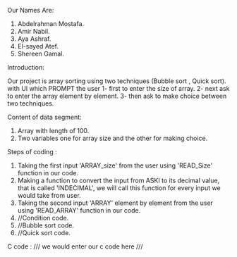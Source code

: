 Our Names Are:

  1. Abdelrahman Mostafa.
  2. Amir Nabil.
  3. Aya Ashraf.
  4. El-sayed Atef.
  5. Shereen Gamal.

Introduction:

  Our project is array sorting using two techniques (Bubble sort , Quick sort).
    with UI which PROMPT the user 
      1- first to enter the size of array.
      2- next ask to enter the array element by element.
      3- then ask to make choice between two techniques.
    
Content of data segment:
  1. Array with length of 100.
  2. Two variables one for array size and the other for making choice.
    
Steps of  coding :
  1. Taking the first input 'ARRAY_size' from the user using 'READ_Size' function in our code.
  2. Making a function to convert the input from ASKI to its decimal value, that is called 'INDECIMAL', we will call this function for every input we would take from user.
  3. Taking the second input 'ARRAY' element by element from the user using 'READ_ARRAY' function in our code.
  4. //Condition code.
  6. //Bubble sort code.
  7. //Quick sort code.
  
C code :
  /// we would enter our c code here ///
  
  
  
  
  
  

